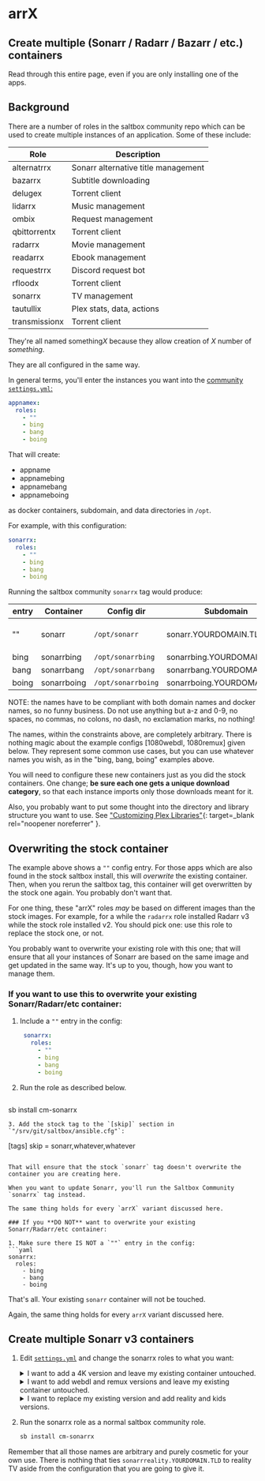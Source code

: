 # arrX

## Create multiple (Sonarr / Radarr / Bazarr / etc.) containers

Read through this entire page, even if you are only installing one of the apps.

## Background

There are a number of roles in the saltbox community repo which can be used to create multiple instances of an application.  Some of these include:

| Role          | Description                         |
| ------------- | ----------------------------------- |
| alternatrrx   | Sonarr alternative title management |
| bazarrx       | Subtitle downloading                |
| delugex       | Torrent client                      |
| lidarrx       | Music management                    |
| ombix         | Request management                  |
| qbittorrentx  | Torrent client                      |
| radarrx       | Movie management                    |
| readarrx      | Ebook management                    |
| requestrrx    | Discord request bot                 |
| rfloodx       | Torrent client                      |
| sonarrx       | TV management                       |
| tautullix     | Plex stats, data, actions           |
| transmissionx | Torrent client                      |

They're all named something*X* because they allow creation of *X* number of *something*.

They are all configured in the same way.

In general terms, you'll enter the instances you want into the [community `settings.yml`:](../../community/settings.md)

```yaml
appnamex:
  roles:
    - ""
    - bing
    - bang
    - boing
```

That will create:<br/>

- appname
- appnamebing
- appnamebang
- appnameboing

as docker containers, subdomain, and data directories in `/opt`.

For example, with this configuration:

```yaml
sonarrx:
  roles:
    - ""
    - bing
    - bang
    - boing
```

Running the saltbox community `sonarrx` tag would produce:

| entry         | Container    | Config dir         | Subdomain                    | Note                         |
| ------------- | ------------ | ------------------ | ---------------------------- | ---------------------------- |
| ""            | sonarr       | `/opt/sonarr`      | sonarr.YOURDOMAIN.TLD        | Replaces the stock container |
| bing          | sonarrbing   | `/opt/sonarrbing`  | sonarrbing.YOURDOMAIN.TLD    |                              |
| bang          | sonarrbang   | `/opt/sonarrbang`  | sonarrbang.YOURDOMAIN.TLD    |                              |
| boing         | sonarrboing  | `/opt/sonarrboing` | sonarrboing.YOURDOMAIN.TLD   |                              |

NOTE: the names have to be compliant with both domain names and docker names, so no funny business. Do not use anything but a-z and 0-9, no spaces, no commas, no colons, no dash, no exclamation marks, no nothing!

The names, within the constraints above, are completely arbitrary.  There is nothing magic about the example configs [1080webdl, 1080remux] given below.  They represent some common use cases, but you can use whatever names you wish, as in the "bing, bang, boing" examples above.

You will need to configure these new containers just as you did the stock containers.  One change; **be sure each one gets a unique download category**, so that each instance imports only those downloads meant for it.

Also, you probably want to put some thought into the directory and library structure you want to use.  See ["Customizing Plex Libraries"](https://github.com/Cloudbox/Cloudbox/wiki/Customizing-Plex-Libraries){: target=_blank rel="noopener noreferrer" }.

## Overwriting the stock container

The example above shows a `""` config entry.  For those apps which are also found in the stock saltbox install, this will *overwrite* the existing container.  Then, when you rerun the saltbox tag, this container will get overwritten by the stock one again.  You probably don't want that.

For one thing, these "arrX" roles _may_ be based on different images than the stock images.  For example, for a while the `radarrx` role installed Radarr v3 while the stock role installed v2.  You should pick one: use this role to replace the stock one, or not.

You probably want to overwrite your existing role with this one; that will ensure that all your instances of Sonarr are based on the same image and get updated in the same way.  It's up to you, though, how you want to manage them.

### If you want to use this to overwrite your existing Sonarr/Radarr/etc container:

1. Include a `""` entry in the config:
   ```yaml
    sonarrx:
      roles:
        - ""
        - bing
        - bang
        - boing
   ```
2. Run the role as described below.
   ```bash
  sb install cm-sonarrx
   ```
3. Add the stock tag to the `[skip]` section in `"/srv/git/saltbox/ansible.cfg"`:
   ```
   [tags]
   skip = sonarr,whatever,whatever
   ```

That will ensure that the stock `sonarr` tag doesn't overwrite the container you are creating here.

When you want to update Sonarr, you'll run the Saltbox Community `sonarrx` tag instead.

The same thing holds for every `arrX` variant discussed here.

### If you **DO NOT** want to overwrite your existing Sonarr/Radarr/etc container:

1. Make sure there IS NOT a `""` entry in the config:
   ```yaml
   sonarrx:
     roles:
       - bing
       - bang
       - boing

   ```

That's all.  Your existing `sonarr` container will not be touched.

Again, the same thing holds for every `arrX` variant discussed here.

## Create multiple Sonarr v3 containers

1. Edit [`settings.yml`](../../community/settings.md) and change the sonarrx roles to what you want:

   <details>
     <summary>I want to add a 4K version and leave my existing container untouched.</summary>
     <br />

   ```yaml
   sonarrx:
     roles:
       - 4k
   ```
   </details>

   <details>
     <summary>I want to add webdl and remux versions and leave my existing container untouched.</summary>
     <br />

   ```yaml
   sonarrx:
     roles:
       - 1080webdl
       - 1080remux
   ```
   </details>

   <details>
     <summary>I want to replace my existing version and add reality and kids versions.</summary>
     <br />

   ```yaml
   sonarrx:
     roles:
       - ""
       - reality
       - kids
   ```
   **Refer to the notes above about overwriting the default container.**

   </details>

1. Run the sonarrx role as a normal saltbox community role.

   ```bash
   sb install cm-sonarrx
   ```

Remember that all those names are arbitrary and purely cosmetic for your own use.  There is nothing that ties `sonarrreality.YOURDOMAIN.TLD` to reality TV aside from the configuration that you are going to give it.
